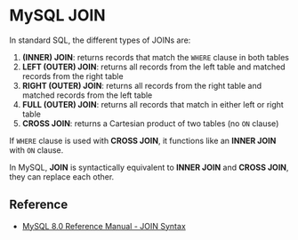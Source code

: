 # MySQL JOIN

In standard SQL, the different types of JOINs are:

1. **(INNER) JOIN**: returns records that match the `WHERE` clause in both tables
2. **LEFT (OUTER) JOIN**: returns all records from the left table and matched records from the right table
3. **RIGHT (OUTER) JOIN**: returns all records from the right table and matched records from the left table
4. **FULL (OUTER) JOIN**: returns all records that match in either left or right table
5. **CROSS JOIN**: returns a Cartesian product of two tables (no `ON` clause)

If `WHERE` clause is used with **CROSS JOIN**, it functions like an **INNER JOIN** with `ON` clause.

In MySQL, **JOIN** is syntactically equivalent to **INNER JOIN** and **CROSS JOIN**, they can replace each other. 

## Reference

* [MySQL 8.0 Reference Manual - JOIN Syntax](https://dev.mysql.com/doc/refman/8.0/en/join.html)
